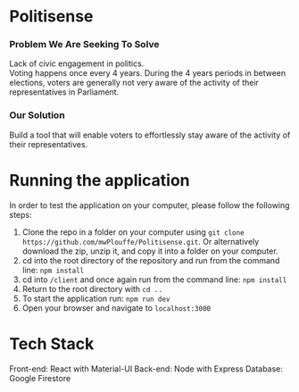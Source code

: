 # Politisense
### Problem We Are Seeking To Solve

Lack of civic engagement in politics. <br />
Voting happens once every 4 years. During the 4 years periods in between elections, voters are generally not very aware of the activity of their representatives in Parliament. 

### Our Solution <br />
Build a tool that will enable voters to effortlessly stay aware of the activity of their representatives.

# Running the application
In order to test the application on your computer, please follow the following steps:
1. Clone the repo in a folder on your computer using `git clone https://github.com/mwPlouffe/Politisense.git`. Or alternatively download the zip, unzip it, and copy it into a folder on your computer.
2. cd into the root directory of the repository and run from the command line: `npm install`
3. cd into `/client` and once again run from the command line: `npm install`
4. Return to the root directory with `cd ..`
5. To start the application run: `npm run dev`
6. Open your browser and navigate to `localhost:3000`

# Tech Stack
Front-end: React with Material-UI
Back-end: Node with Express
Database: Google Firestore
